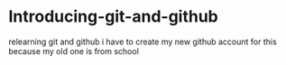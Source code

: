 
# Introducing-git-and-github
relearning git and github
i have to create my new github account for this because my old one is from school
